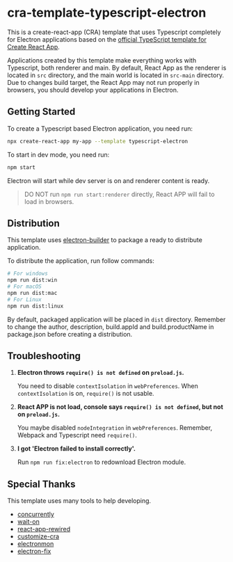 # cra-template-typescript-electron

This is a create-react-app (CRA) template that uses Typescript completely for Electron applications based on the [official TypeScript template for Create React App](https://github.com/facebook/create-react-app/tree/master/packages/cra-template-typescript).

Applications created by this template make everything works with Typescript, both renderer and main. By default, React App as the renderer is located in `src` directory, and the main world is located in `src-main` directory. Due to changes build target, the React App may not run properly in browsers, you should develop your applications in Electron.

## Getting Started

To create a Typescript based Electron application, you need run:

```bash
npx create-react-app my-app --template typescript-electron
```

To start in dev mode, you need run:

```bash
npm start
```

Electron will start while dev server is on and renderer content is ready.

> DO NOT run `npm run start:renderer` directly, React APP will fail to load in browsers.

## Distribution

This template uses [electron-builder](https://www.electron.build/) to package a ready to distribute application.

To distribute the application, run follow commands:

```bash
# For windows
npm run dist:win
# For macOS
npm run dist:mac
# For Linux
npm run dist:linux
```

By default, packaged application will be placed in `dist` directory. Remember to change the author, description, build.appId and build.productName in package.json before creating a distribution.

## Troubleshooting

1. **Electron throws `require() is not defined` on `preload.js`.**

    You need to disable `contextIsolation` in `webPreferences`. When `contextIsolation` is on, `require()` is not usable.

1. **React APP is not load, console says `require() is not defined`, but not on `preload.js`.**

    You maybe disabled `nodeIntegration` in `webPreferences`. Remember, Webpack and Typescript need `require()`.

1. **I got 'Electron failed to install correctly'.**

    Run `npm run fix:electron` to redownload Electron module.

## Special Thanks

This template uses many tools to help developing.

- [concurrently](https://github.com/kimmobrunfeldt/concurrently)
- [wait-on](https://github.com/jeffbski/wait-on)
- [react-app-rewired](https://github.com/timarney/react-app-rewired)
- [customize-cra](https://create-react-app.dev/)
- [electronmon](https://github.com/catdad/electronmon)
- [electron-fix](https://github.com/pangxieju/electron-fix)

